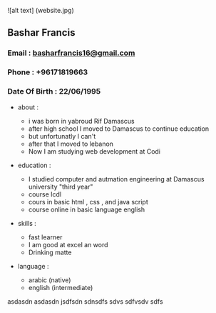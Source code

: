 ![alt text] (website.jpg)
## **Bashar Francis**
### Email : basharfrancis16@gmail.com
### Phone : +96171819663
### Date Of Birth : 22/06/1995

* about :
   - i was born in yabroud Rif Damascus
   - after high school I moved to Damascus to continue education
   - but unfortunatly I can't
   - after that I moved to lebanon 
   - Now I am studying web development at Codi


* education :
  - I studied computer and autmation engineering at Damascus university "third year"
  - course Icdl 
  - cours in basic html , css , and java script 
  - course online in basic language english

* skills :
  - fast learner
  - I am good at excel an word 
  - Drinking matte
* language : 
  - arabic (native)
  - english (intermediate)
<asdnna>   
asdasdn asdasdn
 jsdfsdn
 sdnsdfs
  sdvs
   sdfvsdv
    sdfs
    
